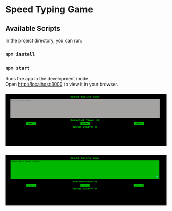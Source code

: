 # Speed Typing Game

## Available Scripts

In the project directory, you can run:
### `npm install`
### `npm start`

Runs the app in the development mode.\
Open [http://localhost:3000](http://localhost:3000) to view it in your browser.

### ![Game Play](./gamespeed2.png)
### ![Game Play](./gamespeed1.png)
